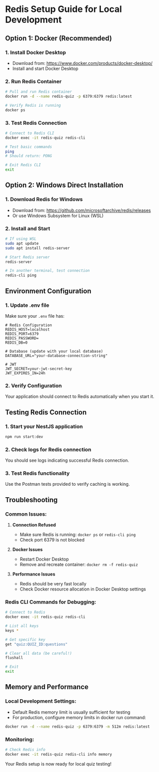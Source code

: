 # Redis Setup Guide for Local Development

## Option 1: Docker (Recommended)

### 1. Install Docker Desktop

- Download from: https://www.docker.com/products/docker-desktop/
- Install and start Docker Desktop

### 2. Run Redis Container

```bash
# Pull and run Redis container
docker run -d --name redis-quiz -p 6379:6379 redis:latest

# Verify Redis is running
docker ps
```

### 3. Test Redis Connection

```bash
# Connect to Redis CLI
docker exec -it redis-quiz redis-cli

# Test basic commands
ping
# Should return: PONG

# Exit Redis CLI
exit
```

## Option 2: Windows Direct Installation

### 1. Download Redis for Windows

- Download from: https://github.com/microsoftarchive/redis/releases
- Or use Windows Subsystem for Linux (WSL)

### 2. Install and Start

```bash
# If using WSL
sudo apt update
sudo apt install redis-server

# Start Redis server
redis-server

# In another terminal, test connection
redis-cli ping
```

## Environment Configuration

### 1. Update .env file

Make sure your `.env` file has:

```env
# Redis Configuration
REDIS_HOST=localhost
REDIS_PORT=6379
REDIS_PASSWORD=
REDIS_DB=0

# Database (update with your local database)
DATABASE_URL="your-database-connection-string"

# JWT
JWT_SECRET=your-jwt-secret-key
JWT_EXPIRES_IN=24h
```

### 2. Verify Configuration

Your application should connect to Redis automatically when you start it.

## Testing Redis Connection

### 1. Start your NestJS application

```bash
npm run start:dev
```

### 2. Check logs for Redis connection

You should see logs indicating successful Redis connection.

### 3. Test Redis functionality

Use the Postman tests provided to verify caching is working.

## Troubleshooting

### Common Issues:

1. **Connection Refused**
   - Make sure Redis is running: `docker ps` or `redis-cli ping`
   - Check port 6379 is not blocked

2. **Docker Issues**
   - Restart Docker Desktop
   - Remove and recreate container: `docker rm -f redis-quiz`

3. **Performance Issues**
   - Redis should be very fast locally
   - Check Docker resource allocation in Docker Desktop settings

### Redis CLI Commands for Debugging:

```bash
# Connect to Redis
docker exec -it redis-quiz redis-cli

# List all keys
keys *

# Get specific key
get "quiz:QUIZ_ID:questions"

# Clear all data (be careful!)
flushall

# Exit
exit
```

## Memory and Performance

### Local Development Settings:

- Default Redis memory limit is usually sufficient for testing
- For production, configure memory limits in docker run command:

```bash
docker run -d --name redis-quiz -p 6379:6379 -m 512m redis:latest
```

### Monitoring:

```bash
# Check Redis info
docker exec -it redis-quiz redis-cli info memory
```

Your Redis setup is now ready for local quiz testing!
